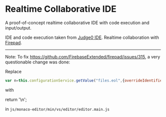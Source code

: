 # Realtime Collaborative IDE

A proof-of-concept realtime collaborative IDE with code execution and input/output.

IDE and code execution taken from [Judge0 IDE](https://ide.judge0.com/). Realtime collaboration with [Firepad](https://firepad.io/).

---

Note: To fix https://github.com/FirebaseExtended/firepad/issues/315, a very questionable change was done:

Replace

```javascript
var n=this.configurationService.getValue("files.eol",{overrideIdentifier:t,resource:e});return n&&"auto"!==n?n:d.isLinux||d.isMacintosh?"\n":"\r\n"
```

with

return '\n';

in `js/monaco-editor/min/vs/editor/editor.main.js`